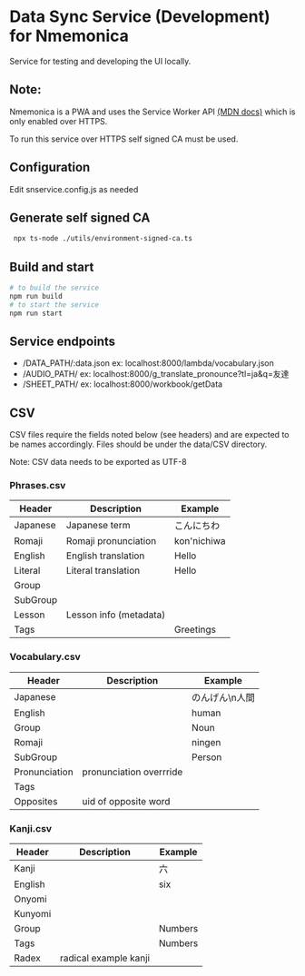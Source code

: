 # Data Sync Service (Development) for Nmemonica

Service for testing and developing the UI locally.

## Note:

Nmemonica is a PWA and uses the Service Worker API [(MDN docs)](https://developer.mozilla.org/en-US/docs/Web/API/Service_Worker_API) which is only enabled over HTTPS.

To run this service over HTTPS self signed CA must be used.

## Configuration

Edit snservice.config.js as needed

## Generate self signed CA

```bash
 npx ts-node ./utils/environment-signed-ca.ts
```

## Build and start

```bash
# to build the service
npm run build
# to start the service
npm run start
```

## Service endpoints

- /DATA_PATH/:data.json ex: localhost:8000/lambda/vocabulary.json
- /AUDIO_PATH/ ex: localhost:8000/g_translate_pronounce?tl=ja&q=友達
- /SHEET_PATH/ ex: localhost:8000/workbook/getData

## CSV

CSV files require the fields noted below (see headers) and are expected to be names accordingly. Files should be under the data/CSV directory.

Note: CSV data needs to be exported as UTF-8

### Phrases.csv

| Header   | Description            | Example     |
| -------- | ---------------------- | ----------- |
| Japanese | Japanese term          | こんにちわ  |
| Romaji   | Romaji pronunciation   | kon'nichiwa |
| English  | English translation    | Hello       |
| Literal  | Literal translation    | Hello       |
| Group    |                        |
| SubGroup |                        |
| Lesson   | Lesson info (metadata) |
| Tags     |                        | Greetings   |

### Vocabulary.csv

| Header        | Description             | Example        |
| ------------- | ----------------------- | -------------- |
| Japanese      |                         | のんげん\n人間 |
| English       |                         | human          |
| Group         |                         | Noun           |
| Romaji        |                         | ningen         |
| SubGroup      |                         | Person         |
| Pronunciation | pronunciation overrride |                |
| Tags          |                         |                |
| Opposites     | uid of opposite word    |                |

### Kanji.csv

| Header  | Description           | Example |
| ------- | --------------------- | ------- |
| Kanji   |                       | 六      |
| English |                       | six     |
| Onyomi  |                       |
| Kunyomi |                       |
| Group   |                       | Numbers |
| Tags    |                       | Numbers |
| Radex   | radical example kanji |
